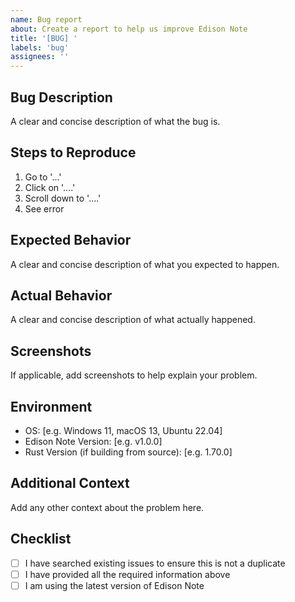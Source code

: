 ```yaml
---
name: Bug report
about: Create a report to help us improve Edison Note
title: '[BUG] '
labels: 'bug'
assignees: ''
---
```


## Bug Description
A clear and concise description of what the bug is.

## Steps to Reproduce
1. Go to '...'
2. Click on '....'
3. Scroll down to '....'
4. See error

## Expected Behavior
A clear and concise description of what you expected to happen.

## Actual Behavior
A clear and concise description of what actually happened.

## Screenshots
If applicable, add screenshots to help explain your problem.

## Environment
- OS: [e.g. Windows 11, macOS 13, Ubuntu 22.04]
- Edison Note Version: [e.g. v1.0.0]
- Rust Version (if building from source): [e.g. 1.70.0]

## Additional Context
Add any other context about the problem here.

## Checklist
- [ ] I have searched existing issues to ensure this is not a duplicate
- [ ] I have provided all the required information above
- [ ] I am using the latest version of Edison Note